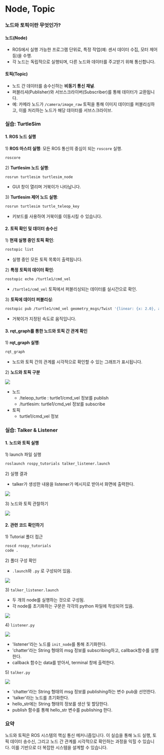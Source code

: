 # Node, Topic

### 노드와 토픽이란 무엇인가?

#### **노드(Node)**

* ROS에서 실행 가능한 프로그램 단위로, 특정 작업(예: 센서 데이터 수집, 모터 제어 등)을 수행.
* 각 노드는 독립적으로 실행되며, 다른 노드와 데이터를 주고받기 위해 통신합니다.

#### **토픽(Topic)**

* 노드 간 데이터를 송수신하는 **비동기 통신 채널**.
* 퍼블리셔(Publisher)와 서브스크라이버(Subscriber)를 통해 데이터가 교환됩니다.
* 예: 카메라 노드가 `/camera/image_raw` 토픽을 통해 이미지 데이터를 퍼블리싱하고, 이를 처리하는 노드가 해당 데이터를 서브스크라이브.

### 실습: TurtleSim

#### 1. ROS 노드 실행

1\)  **ROS 마스터 실행**: 모든 ROS 통신의 중심이 되는 `roscore` 실행.

```bash
roscore
```
2\)  **Turtlesim 노드 실행**:

```bash
rosrun turtlesim turtlesim_node
```

* GUI 창이 열리며 거북이가 나타납니다.

3\)  **Turtlesim 제어 노드 실행**:

```bash
rosrun turtlesim turtle_teleop_key
```

* 키보드를 사용하여 거북이를 이동시킬 수 있습니다.

#### 2. 토픽 확인 및 데이터 송수신

1\)  **현재 실행 중인 토픽 확인**:

```bash
rostopic list
```

* 실행 중인 모든 토픽 목록이 출력됩니다.

2\)  **특정 토픽의 데이터 확인**:

```bash
rostopic echo /turtle1/cmd_vel
```

* `/turtle1/cmd_vel` 토픽에서 퍼블리싱되는 데이터를 실시간으로 확인.

3\)  **토픽에 데이터 퍼블리싱**:

```bash
rostopic pub /turtle1/cmd_vel geometry_msgs/Twist '{linear: {x: 2.0}, angular: {z: 1.0}}'
```

* 거북이가 지정된 속도로 움직입니다.

#### 3. rqt\_graph를 통한 노드와 토픽 간 관계 확인

1\)  **rqt\_graph 실행**:

```bash
rqt_graph
```

* 노드와 토픽 간의 관계를 시각적으로 확인할 수 있는 그래프가 표시됩니다.

2\)  **노드와 토픽 구분**

![](https://github.com/user-attachments/assets/b01573f8-88f8-439f-bf5f-70fa3f84275e)

* 노드
  * /teleop\_turtle : turtle1/cmd\_vel 정보를 publish
  * /turtlesim: turtle1/cmd\_vel 정보를 subscribe
* 토픽
  * turtle1/cmd\_vel 정보

### 실습: Talker & Listener

#### 1. 노드와 토픽 실행

1\)  launch 파일 실행

```bash
roslaunch rospy_tutorials talker_listener.launch
```

2\)  실행 결과

* talker가 생성한 내용을 listener가 메시지로 받아서 화면에 출력한다.

![](https://user-images.githubusercontent.com/91526930/234394784-a24bfbb2-8f10-443e-b23d-f5dafda2532e.png)


3\)  노드와 토픽 관찰하기

![](https://user-images.githubusercontent.com/91526930/234394161-ca099b10-639c-466d-9162-7fe709a4a39a.png)

#### 2. 관련 코드 확인하기

1\)  Tutorial 폴더 접근

```bash
roscd rospy_tutorials
code .
```

2\)  폴더 구성 확인

* `.launch`와 `.py` 로 구성되어 있음.

![](https://user-images.githubusercontent.com/91526930/234396103-730b952f-d540-4871-b962-3101a73b3778.png)
    
3\)  `talker_listener.launch`

* 두 개의 node를 실행하는 것으로 구성됨.
* 각 node를 초기화하는 구문은 각각의 python 파일에 작성되어 있음.

![](https://user-images.githubusercontent.com/91526930/234396233-154876be-05dc-4bba-b92e-f6e1e1acc233.png)
    
4\)  `listener.py`

![](https://user-images.githubusercontent.com/91526930/234396748-210f85b3-f6da-42a1-8e1e-434460f27045.png)

* 'listener'라는 노드를 `init_node`를 통해 초기화한다.
* 'chatter'라는 String 형태의 msg 정보를 subscribing하고, callback함수를 실행한다.
* callback 함수는 data를 받아서, terminal 창에 출력한다.
    
5\)  `talker.py`

![](https://user-images.githubusercontent.com/91526930/234398302-2ef57b3a-b3d7-4d62-966b-13475a1e5971.png)

* 'chatter'라는 String 형태의 msg 정보를 publishing하는 변수 pub을 선언한다.
* 'talker'라는 노드를 초기화한다.
* hello\_str에는 String 형태의 정보를 생산 및 할당한다.
* publish 함수를 통해 hello\_str 변수를 publishing 한다.

### 요약

노드와 토픽은 ROS 시스템의 핵심 통신 메커니즘입니다. 이 실습을 통해 노드 실행, 토픽 데이터 송수신, 그리고 노드 간 관계를 시각적으로 확인하는 과정을 익힐 수 있습니다. 이를 기반으로 더 복잡한 시스템을 설계할 수 있습니다.
